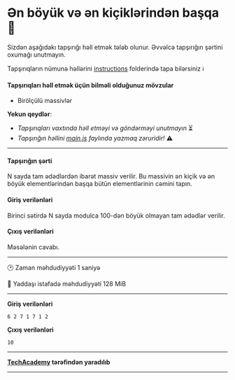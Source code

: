 # Ən böyük və ən kiçiklərindən başqa 🎯

Sizdən aşağıdakı tapşırığı həll etmək tələb olunur. Əvvəlcə tapşırığın şərtini oxumağı unutmayın.

Tapşırıqların nümunə həllərini [instructions](../instructions) folderində tapa bilərsiniz :information_source:

#### Tapşırıqları həll etmək üçün bilməli olduğunuz mövzular

* Birölçülü massivlər

**Yekun qeydlər**: 

* *Tapşırıqları vaxtında həll etməyi və göndərməyi unutmayın* ⏳
* *Tapşırığın həllini [main.js](./main.js) faylında yazmaq zəruridir!* :warning:

---

#### Tapşırığın şərti

N sayda tam ədədlərdən ibarət massiv verilir. Bu massivin ən kiçik və ən böyük elementlərindən başqa bütün elementlərinin cəmini tapın.


#### Giriş verilənləri
Birinci sətirdə N sayda modulca 100-dən böyük olmayan tam ədədlər verilir.


#### Çıxış verilənləri
Məsələnin cavabı.


---

:clock2: Zaman məhdudiyyəti 1 saniyə

:floppy_disk: Yaddaşı istafadə məhdudiyyəti 128 MiB

---

**Giriş verilənləri** 

```
6 2 7 1 7 1 2
```

**Çıxış verilənləri**

```
10
```


---

**[TechAcademy](https://www.tech.edu.az/) tərəfindən yaradılıb**

---
